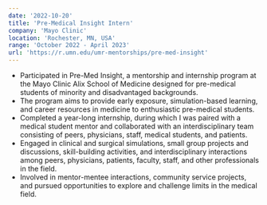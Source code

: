 ```yaml
---
date: '2022-10-20'
title: 'Pre-Medical Insight Intern'
company: 'Mayo Clinic'
location: 'Rochester, MN, USA'
range: 'October 2022 - April 2023'
url: 'https://r.umn.edu/umr-mentorships/pre-med-insight'
---
```


- Participated in Pre-Med Insight, a mentorship and internship program at the Mayo Clinic Alix School of Medicine designed for pre-medical students of minority and disadvantaged backgrounds.
- The program aims to provide early exposure, simulation-based learning, and career resources in medicine to enthusiastic pre-medical students.
- Completed a year-long internship, during which I was paired with a medical student mentor and collaborated with an interdisciplinary team consisting of peers, physicians, staff, medical students, and patients.
- Engaged in clinical and surgical simulations, small group projects and discussions, skill-building activities, and interdisciplinary interactions among peers, physicians, patients, faculty, staff, and other professionals in the field.
- Involved in mentor-mentee interactions, community service projects, and pursued opportunities to explore and challenge limits in the medical field.
